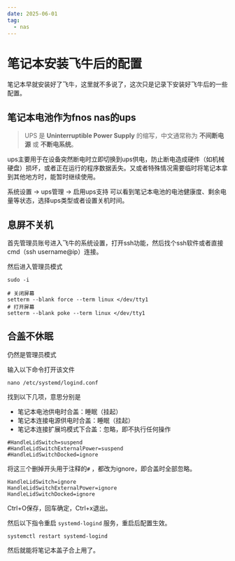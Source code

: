 ```yaml
---
date: 2025-06-01
tag:
  - nas
---
```


# 笔记本安装飞牛后的配置

笔记本早就安装好了飞牛，这里就不多说了，这次只是记录下安装好飞牛后的一些配置。



## 笔记本电池作为fnos nas的ups

> UPS 是 **Uninterruptible Power Supply** 的缩写，中文通常称为 **不间断电源** 或 **不断电系统**。

ups主要用于在设备突然断电时立即切换到ups供电，防止断电造成硬件（如机械硬盘）损坏，或者正在运行的程序数据丢失。又或者特殊情况需要临时将笔记本拿到其他地方时，能暂时继续使用。

系统设置 -> ups管理 -> 启用ups支持
可以看到笔记本电池的电池健康度、剩余电量等状态，选择ups类型或者设置关机时间。



## 息屏不关机

首先管理员账号进入飞牛的系统设置，打开ssh功能，然后找个ssh软件或者直接cmd（ssh username@ip）连接。

然后进入管理员模式

```
sudo -i 
```

```
# 关闭屏幕
setterm --blank force --term linux </dev/tty1
# 打开屏幕
setterm --blank poke --term linux </dev/tty1
```



## 合盖不休眠

仍然是管理员模式

输入以下命令打开该文件

```
nano /etc/systemd/logind.conf
```

找到以下几项，意思分别是

- 笔记本电池供电时合盖：睡眠（挂起）
- 笔记本连接电源供电时合盖：睡眠（挂起）
- 笔记本连接扩展坞模式下合盖：忽略，即不执行任何操作

```
#HandleLidSwitch=suspend
#HandleLidSwitchExternalPower=suspend
#HandleLidSwitchDocked=ignore
```

将这三个删掉开头用于注释的`#` ，都改为ignore，即合盖时全部忽略。

```
HandleLidSwitch=ignore
HandleLidSwitchExternalPower=ignore
HandleLidSwitchDocked=ignore
```

Ctrl+O保存，回车确定，Ctrl+x退出。

然后以下指令重启 `systemd-logind` 服务，重启后配置生效。

```
systemctl restart systemd-logind
```

然后就能将笔记本盖子合上用了。











